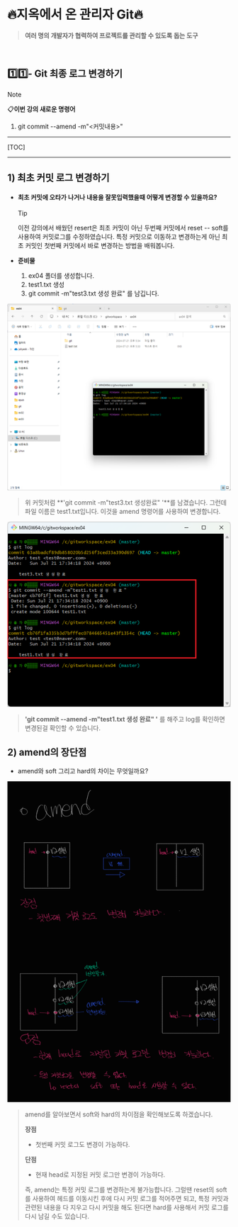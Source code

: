 # 🔥지옥에서 온 관리자 Git🔥

> **여러 명의 개발자가 협력하여 프로젝트를 관리할 수 있도록 돕는 도구**

<br>

## 1️⃣1️⃣- Git 최종 로그 변경하기

> [!note]
>
> 📋**이번 강의 새로운 명령어**
>
> 1. git commit --amend -m"<커밋내용>"

---

[TOC]

---

## 1) 최초 커밋 로그 변경하기

- #### 최초 커밋에 오타가 나거나 내용을 잘못입력했을때 어떻게 변경할 수 있을까요?

  > [!tip]
  >
  > 이전 강의에서 배웠던 resert은 최초 커밋이 아닌 두번째 커밋에서 reset -- soft를 사용하여 커밋로그를 수정하였습니다. 특정 커밋으로 이동하고 변경하는게 아닌 최초 커밋인 첫번째 커밋에서 바로 변경하는 방법을 배워봅니다.

- **준비물**

  1. ex04 폴더를 생성합니다.
  2. test1.txt 생성
  3. git commit -m"test3.txt 생성 완료" 를 남깁니다.

![image-20240721173845659](https://raw.githubusercontent.com/kjh5848/typora-image/main/image/image-20240721173845659.png)

> 위 커밋처럼 **'git commit -m"test3.txt 생성완료" '**를 남겼습니다. 그런데 파일 이름은 test1.txt입니다. 이것을 amend 명령어를 사용하여 변경합니다.

![image-20240721173959083](https://raw.githubusercontent.com/kjh5848/typora-image/main/image/image-20240721173959083.png)

> **'git commit --amend -m"test1.txt 생성 완료" '** 를 해주고 log를 확인하면 변경된걸 확인할 수 있습니다.



## 2) amend의 장단점

- amend와 soft 그리고 hard의 차이는 무엇일까요?

![image-20240721184529905](https://raw.githubusercontent.com/kjh5848/typora-image/main/image/image-20240721184529905.png)

> amend를 알아보면서 soft와 hard의 차이점을 확인해보도록 하겠습니다.
>
> **장점** 
>
> - 첫번째 커밋 로그도 변경이 가능하다.
>
> **단점**
>
> - 현재 head로 지정된 커밋 로그만 변경이 가능하다.
>
> 즉, amend는 특정 커밋 로그를 변경하는게 불가능합니다. 그럴땐 reset의 soft를 사용하여 헤드를 이동시킨 후에 다시 커밋 로그를 적어주면 되고, 특정 커밋과 관련된 내용을 다 지우고 다시 커밋을 해도 된다면 hard를 사용해서 커밋 로그를 다시 남길 수도 있습니다.